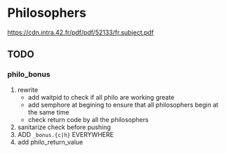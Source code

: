 # Philosophers
https://cdn.intra.42.fr/pdf/pdf/52133/fr.subject.pdf

## TODO

### philo_bonus
1. rewrite
	- add waitpid to check if all philo are working greate
	- add semphore at begining to ensure that all philosophers begin at the same time
	- check return code by all the philosophers
2. sanitarize check before pushing
3. ADD `_bonus.{c|h}` EVERYWHERE
4. add philo_return_value

